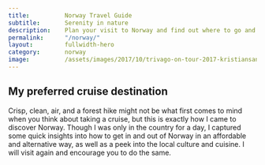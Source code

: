```yaml
---
title: 			Norway Travel Guide
subtitle:		Serenity in nature
description: 	Plan your visit to Norway and find out where to go and what to do in Norway. Read about itineraries, activities, places to stay and travel essentials.
permalink: 		"/norway/"
layout: 		fullwidth-hero
category: 		norway
image: 			/assets/images/2017/10/trivago-on-tour-2017-kristiansand-norway-lillipad-lake.jpg
---
```


## My preferred cruise destination 

Crisp, clean, air, and a forest hike might not be what first comes to mind when you think about taking a cruise, but this is exactly how I came to discover Norway. Though I was only in the country for a day, I captured some quick insights into how to get in and out of Norway in an affordable and alternative way, as well as a peek into the local culture and cuisine. I will visit again and encourage you to do the same. 
